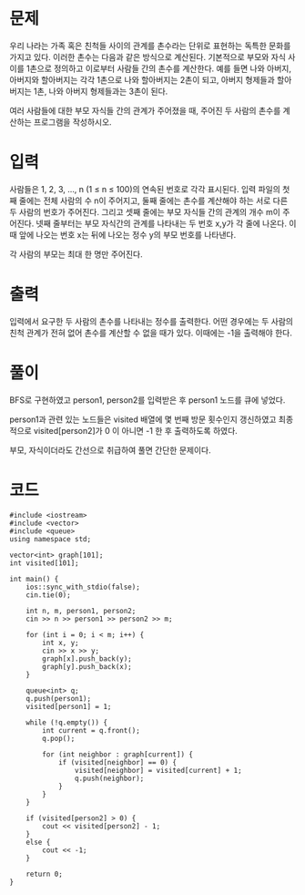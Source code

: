 # 문제

우리 나라는 가족 혹은 친척들 사이의 관계를 촌수라는 단위로 표현하는 독특한 문화를 가지고 있다. 이러한 촌수는 다음과 같은 방식으로 계산된다. 기본적으로 부모와 자식 사이를 1촌으로 정의하고 이로부터 사람들 간의 촌수를 계산한다. 예를 들면 나와 아버지, 아버지와 할아버지는 각각 1촌으로 나와 할아버지는 2촌이 되고, 아버지 형제들과 할아버지는 1촌, 나와 아버지 형제들과는 3촌이 된다.

여러 사람들에 대한 부모 자식들 간의 관계가 주어졌을 때, 주어진 두 사람의 촌수를 계산하는 프로그램을 작성하시오.

# 입력

사람들은 1, 2, 3, …, n (1 ≤ n ≤ 100)의 연속된 번호로 각각 표시된다. 입력 파일의 첫째 줄에는 전체 사람의 수 n이 주어지고, 둘째 줄에는 촌수를 계산해야 하는 서로 다른 두 사람의 번호가 주어진다. 그리고 셋째 줄에는 부모 자식들 간의 관계의 개수 m이 주어진다. 넷째 줄부터는 부모 자식간의 관계를 나타내는 두 번호 x,y가 각 줄에 나온다. 이때 앞에 나오는 번호 x는 뒤에 나오는 정수 y의 부모 번호를 나타낸다.

각 사람의 부모는 최대 한 명만 주어진다.

# 출력

입력에서 요구한 두 사람의 촌수를 나타내는 정수를 출력한다. 어떤 경우에는 두 사람의 친척 관계가 전혀 없어 촌수를 계산할 수 없을 때가 있다. 이때에는 -1을 출력해야 한다.

# 풀이

BFS로 구현하였고 person1, person2를 입력받은 후 person1 노드를 큐에 넣었다.

person1과 관련 있는 노드들은 visited 배열에 몇 번째 방문 횟수인지 갱신하였고 최종적으로 visited[person2]가 0 이 아니면 -1 한 후 출력하도록 하였다.

부모, 자식이더라도 간선으로 취급하여 풀면 간단한 문제이다.

# 코드
```
#include <iostream>
#include <vector>
#include <queue>
using namespace std;

vector<int> graph[101];
int visited[101];

int main() {
    ios::sync_with_stdio(false);
    cin.tie(0);

    int n, m, person1, person2;
    cin >> n >> person1 >> person2 >> m;

    for (int i = 0; i < m; i++) {
        int x, y;
        cin >> x >> y;
        graph[x].push_back(y);
        graph[y].push_back(x);
    }

    queue<int> q;
    q.push(person1);
    visited[person1] = 1;

    while (!q.empty()) {
        int current = q.front();
        q.pop();

        for (int neighbor : graph[current]) {
            if (visited[neighbor] == 0) { 
                visited[neighbor] = visited[current] + 1;
                q.push(neighbor);
            }
        }
    }

    if (visited[person2] > 0) {
        cout << visited[person2] - 1;
    }
    else {
        cout << -1;
    }

    return 0;
}
```